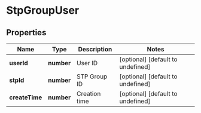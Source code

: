 # StpGroupUser

## Properties

Name | Type | Description | Notes
------------ | ------------- | ------------- | -------------
**userId** | **number** | User ID | [optional] [default to undefined]
**stpId** | **number** | STP Group ID | [optional] [default to undefined]
**createTime** | **number** | Creation time | [optional] [default to undefined]

